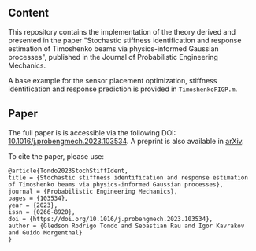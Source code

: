 ## Content

This repository contains the implementation of the theory derived and presented in the paper "Stochastic stiffness identification and response estimation of Timoshenko beams via physics-informed Gaussian processes", published in the Journal of Probabilistic Engineering Mechanics.

A base example for the sensor placement optimization, stiffness identification and response prediction is provided in `TimoshenkoPIGP.m`.

## Paper

The full paper is is accessible via the following DOI: [10.1016/j.probengmech.2023.103534](https://doi.org/10.1016/j.probengmech.2023.103534). A preprint is also available in [arXiv](https://arxiv.org/abs/2309.11875).

To cite the paper, please use:
```
@article{Tondo2023StochStiffIdent,
title = {Stochastic stiffness identification and response estimation of Timoshenko beams via physics-informed Gaussian processes},
journal = {Probabilistic Engineering Mechanics},
pages = {103534},
year = {2023},
issn = {0266-8920},
doi = {https://doi.org/10.1016/j.probengmech.2023.103534},
author = {Gledson Rodrigo Tondo and Sebastian Rau and Igor Kavrakov and Guido Morgenthal}
}
```
